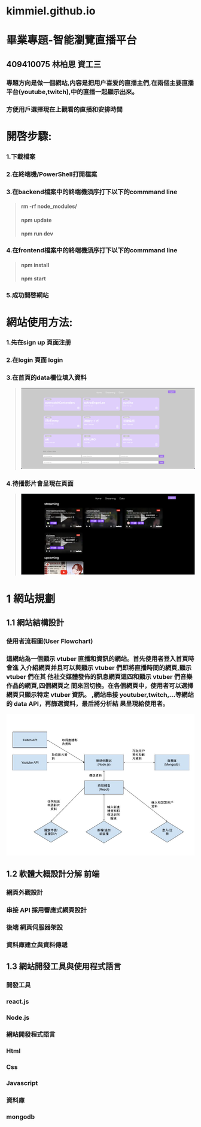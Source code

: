 #  kimmiel.github.io
# 畢業專題-智能瀏覽直播平台

## 409410075 林柏恩 資工三
### 專題方向是做一個網站,内容是把用户喜爱的直播主們,在兩個主要直播平台(youtube,twitch),中的直播一起顯示出來。
### 方便用戶選擇現在上觀看的直播和安排時間

# 開啓步驟:

### 1.下載檔案
### 2.在終端機/PowerShell打開檔案
### 3.在backend檔案中的終端機須序打下以下的commmand line
>#### rm -rf node_modules/
>#### npm update
>#### npm run dev
### 4.在frontend檔案中的終端機須序打下以下的commmand line
>#### npm install
>#### npm start
### 5.成功開啓網站

# 網站使用方法:
### 1.先在sign up 頁面注册
### 2.在login 頁面 login
### 3.在首頁的data欄位填入資料
>![这是图片](/img/data.png "1")
### 4.待播影片會呈現在頁面
>![这是图片](/img/stream.png "2")
# 1 網站規劃 
## 1.1 網站結構設計
### 使用者流程圖(User Flowchart)
### 這網站為一個顯示 vtuber 直播和資訊的網站。首先使用者登入首頁時會進 入介紹網頁并且可以與顯示 vtuber 們即將直播時間的網頁,顯示 vtuber 們在其 他社交媒體發佈的訊息網頁這四和顯示 vtuber 們音樂作品的網頁,四個網頁之 間來回切換。在各個網頁中，使用者可以選擇網頁只顯示特定 vtuber 資訊。 ,網站串接 youtuber,twitch,...等網站的 data API，再篩選資料，最后將分析結 果呈現給使用者。
![这是图片](/img/web繪圖.jpg "3")

## 1.2 軟體大概設計分解 前端
### 網頁外觀設計
### 串接 API 採用響應式網頁設計
### 後端 網頁伺服器架設
### 資料庫建立與資料傳遞
## 1.3 網站開發工具與使用程式語言
### 開發工具

### react.js
### Node.js

### 網站開發程式語言
### Html
### Css 
### Javascript

### 資料庫
### mongodb


